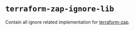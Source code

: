 # `terraform-zap-ignore-lib`

Contain all ignore related implementation for
[terraform-zap](https://github.com/guangie88/terraform-zap).

